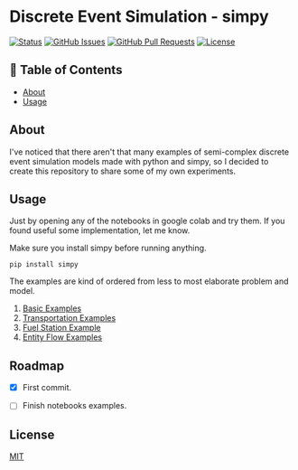 # Discrete Event Simulation - simpy


[![Status](https://img.shields.io/badge/status-active-success.svg)]()
[![GitHub Issues](https://img.shields.io/github/issues/vitostamatti/discrete-event-simulation-simpy.svg)](https://github.com/vitostamatti/discrete-event-simulation-simpy/issues)
[![GitHub Pull Requests](https://img.shields.io/github/issues-pr/vitostamatti/discrete-event-simulation-simpy.svg)](https://github.com/vitostamatti/discrete-event-simulation-simpy/pulls)
[![License](https://img.shields.io/badge/license-MIT-blue.svg)](/LICENSE)


## 📝 Table of Contents

- [About](#about)
- [Usage](#usage)



## About <a name = "about"></a>

I've noticed that there aren't that many examples of semi-complex 
discrete event simulation models made with python and simpy, so I 
decided to create this repository to share some of my own experiments.

## Usage <a name = "about"></a>

Just by opening any of the notebooks in google colab and try them. If you 
found useful some implementation, let me know. 

Make sure you install simpy before running anything.

```
pip install simpy
```

The examples are kind of ordered from less to most elaborate problem
and model.

1. [Basic Examples](/notebooks/01-basic_examples.ipynb)
2. [Transportation Examples](/notebooks/02-transportation.examples.ipynb)
3. [Fuel Station Example](/notebooks/03-fuel_station_example.ipynb)
4. [Entity Flow Examples](/notebooks/04-entity_flow_examples.ipynb)


## Roadmap

- [X] First commit.
- [ ] Finish notebooks examples.


## License

[MIT](LICENSE.txt)